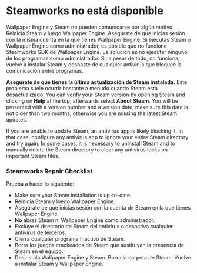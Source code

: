 # Steamworks no está disponible

Wallpaper Engine y Steam no pueden comunicarse por algún motivo. Reinicia Steam y luego Wallpaper Engine. Asegúrate de que inicias sesión con la misma cuenta en la que tienes Wallpaper Engine. Si ejecutas Steam o Wallpaper Engine como administrador, es posible que no funcione Steamworks SDK de Wallpaper Engine. La solución es no ejecutar ninguno de los programas como administrador. Si, a pesar de todo, no funciona, vuelve a instalar Steam y deshazte de cualquier antivirus que bloquee la comunicación entre programas.

**Asegúrate de que tienes la última actualización de Steam instalada.** Este problema suele ocurrir bastante a menudo cuando Steam está desactualizado. You can verify your Steam version by opening Steam and clicking on **Help** at the top, afterwards select **About Steam**. You will be presented with a version number and a version date, make sure this date is not older than two months, otherwise you are missing the latest Steam updates.

If you are unable to update Steam, an antivirus app is likely blocking it. In that case, configure any antivirus app to ignore your entire Steam directory and try again. In some cases, it is necessary to uninstall Steam and to manually delete the Steam directory to clear any antivirus locks on important Steam files.

### Steamworks Repair Checklist

Prueba a hacer lo siguiente:

* Make sure your Steam installation is up-to-date.
* Reinicia Steam y luego Wallpaper Engine.
* Asegúrate de que inicias sesión con la cuenta de Steam en la que tienes Wallpaper Engine.
* **No** abras Steam ni Wallpaper Engine como administrador.
* Excluye el directorio de Steam del antivirus o desactiva cualquier antivirus de terceros.
* Cierra cualquier programa inactivo de Steam.
* Borra los juegos crackeados de Steam que sustituyan la presencia de Steam en el equipo.
* Desinstala Wallpaper Engine y Steam. Borra la carpeta de Steam. Vuelve a instalar Steam y Wallpaper Engine.

